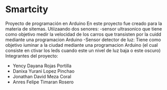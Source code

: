 # Smartcity
Proyecto de programación en Arduino
En este proyecto fue creado para la materia de sitemas. Utiizaando dos senores:
-sensor ultrasonico que tiene como objetivo medir la velocidad de los carros que transisten por la cuidd mediante una programacion Arduino
-Sensor detector de luz: Tiene como objetivo iuminar a la ciudad mediante una programacion Arduino (el cual consiste en ctivar los leds cuando este un nivel de luz baja o este oscuro)
Integrantes del proyecto:
- Yency Dayana Rojas Portilla
- Danixa Yurani Lopez Pinchao
- Jonathan David Meza Coral
- Anres Felipe Timaran Rosero
